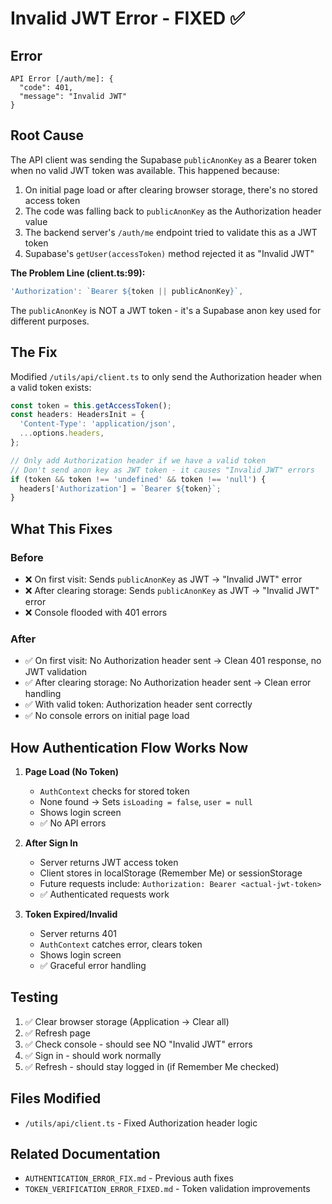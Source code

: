 # Invalid JWT Error - FIXED ✅

## Error
```
API Error [/auth/me]: {
  "code": 401,
  "message": "Invalid JWT"
}
```

## Root Cause
The API client was sending the Supabase `publicAnonKey` as a Bearer token when no valid JWT token was available. This happened because:

1. On initial page load or after clearing browser storage, there's no stored access token
2. The code was falling back to `publicAnonKey` as the Authorization header value
3. The backend server's `/auth/me` endpoint tried to validate this as a JWT token
4. Supabase's `getUser(accessToken)` method rejected it as "Invalid JWT"

**The Problem Line (client.ts:99):**
```typescript
'Authorization': `Bearer ${token || publicAnonKey}`,
```

The `publicAnonKey` is NOT a JWT token - it's a Supabase anon key used for different purposes.

## The Fix
Modified `/utils/api/client.ts` to only send the Authorization header when a valid token exists:

```typescript
const token = this.getAccessToken();
const headers: HeadersInit = {
  'Content-Type': 'application/json',
  ...options.headers,
};

// Only add Authorization header if we have a valid token
// Don't send anon key as JWT token - it causes "Invalid JWT" errors
if (token && token !== 'undefined' && token !== 'null') {
  headers['Authorization'] = `Bearer ${token}`;
}
```

## What This Fixes

### Before
- ❌ On first visit: Sends `publicAnonKey` as JWT → "Invalid JWT" error
- ❌ After clearing storage: Sends `publicAnonKey` as JWT → "Invalid JWT" error  
- ❌ Console flooded with 401 errors

### After
- ✅ On first visit: No Authorization header sent → Clean 401 response, no JWT validation
- ✅ After clearing storage: No Authorization header sent → Clean error handling
- ✅ With valid token: Authorization header sent correctly
- ✅ No console errors on initial page load

## How Authentication Flow Works Now

1. **Page Load (No Token)**
   - `AuthContext` checks for stored token
   - None found → Sets `isLoading = false`, `user = null`
   - Shows login screen
   - ✅ No API errors

2. **After Sign In**
   - Server returns JWT access token
   - Client stores in localStorage (Remember Me) or sessionStorage
   - Future requests include: `Authorization: Bearer <actual-jwt-token>`
   - ✅ Authenticated requests work

3. **Token Expired/Invalid**
   - Server returns 401
   - `AuthContext` catches error, clears token
   - Shows login screen
   - ✅ Graceful error handling

## Testing
1. ✅ Clear browser storage (Application → Clear all)
2. ✅ Refresh page
3. ✅ Check console - should see NO "Invalid JWT" errors
4. ✅ Sign in - should work normally
5. ✅ Refresh - should stay logged in (if Remember Me checked)

## Files Modified
- `/utils/api/client.ts` - Fixed Authorization header logic

## Related Documentation
- `AUTHENTICATION_ERROR_FIX.md` - Previous auth fixes
- `TOKEN_VERIFICATION_ERROR_FIXED.md` - Token validation improvements
